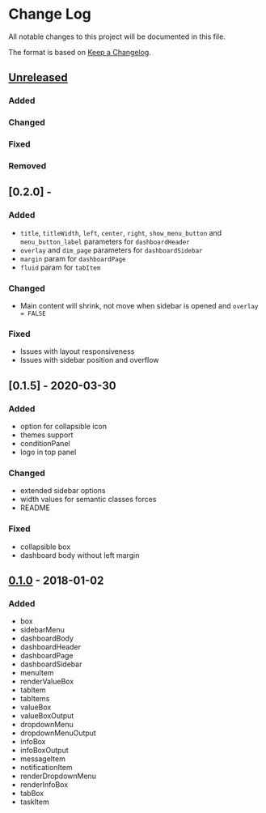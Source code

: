 # Change Log
All notable changes to this project will be documented in this file.

The format is based on [Keep a Changelog](http://keepachangelog.com/).

## [Unreleased]
### Added
### Changed
### Fixed
### Removed

## [0.2.0] - 
### Added
- `title`, `titleWidth`, `left`, `center`, `right`, `show_menu_button` and `menu_button_label` parameters for `dashboardHeader`
- `overlay` and `dim_page` parameters for `dashboardSidebar`
- `margin` param for `dashboardPage`
- `fluid` param for `tabItem`

### Changed
- Main content will shrink, not move when sidebar is opened and `overlay = FALSE`
### Fixed
- Issues with layout responsiveness
- Issues with sidebar position and overflow

## [0.1.5] - 2020-03-30
### Added
- option for collapsible icon
- themes support
- conditionPanel
- logo in top panel

### Changed
- extended sidebar options
- width values for semantic classes forces
- README

### Fixed
- collapsible box 
- dashboard body without left margin

## [0.1.0] - 2018-01-02
### Added
- box
- sidebarMenu
- dashboardBody
- dashboardHeader
- dashboardPage
- dashboardSidebar
- menuItem
- renderValueBox
- tabItem
- tabItems
- valueBox
- valueBoxOutput
- dropdownMenu
- dropdownMenuOutput
- infoBox
- infoBoxOutput
- messageItem
- notificationItem
- renderDropdownMenu
- renderInfoBox
- tabBox
- taskItem

[Unreleased]: https://github.com/Appsilon/semantic.dashboard/compare/0.1.0...HEAD
[0.1.0]: https://github.com/Appsilon/semantic.dashboard/compare/efb5ed9abfd48be547e4ff191925dd5b02f971b2...0.1.0
